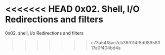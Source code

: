 <<<<<<< HEAD
0x02. Shell, I/O Redirections and filters
=======
0x02. shell, i/o Redirections and filters
>>>>>>> c73a54f8ae7cb36f014f8d98958317a0f404bd4a
